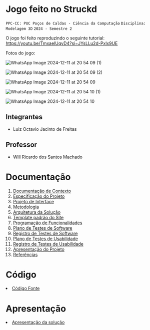 # Jogo feito no Struckd

`PPC-CC: PUC Poços de Caldas - Ciência da Computação`
`Disciplina: Modelagem 3D`
`2024 - Semestre 2`

O jogo foi feito reproduzindo o seguinte tutorial: https://youtu.be/TmxaelUqvD4?si=JYsLLu2d-Pxlx9UE

Fotos do jogo:

![WhatsApp Image 2024-12-11 at 20 54 09 (1)](https://github.com/user-attachments/assets/43cfacd1-1fdc-46bc-aa80-72227dcd30c6)

![WhatsApp Image 2024-12-11 at 20 54 09 (2)](https://github.com/user-attachments/assets/572958b0-89ac-4cb3-be49-9935a8ae0ede)

![WhatsApp Image 2024-12-11 at 20 54 09](https://github.com/user-attachments/assets/29352a49-c375-4672-a4ea-3185ac2210fe)

![WhatsApp Image 2024-12-11 at 20 54 10 (1)](https://github.com/user-attachments/assets/77e26608-83de-4b9c-9615-607c7de44324)

![WhatsApp Image 2024-12-11 at 20 54 10](https://github.com/user-attachments/assets/24874fcf-1b30-47ba-a23e-bc58ba6d4106)


## Integrantes

- Luiz Octavio Jacinto de Freitas
  
## Professor

- Will Ricardo dos Santos Machado

# Documentação

<ol>
<li><a href="docs/1-Documentação de Contexto.md"> Documentação de Contexto</a></li>
<li><a href="docs/2-Especificação do Projeto.md"> Especificação do Projeto</a></li>
<li><a href="docs/3-Projeto de Interface.md"> Projeto de Interface</a></li>
<li><a href="docs/4-Metodologia.md"> Metodologia</a></li>
<li><a href="docs/5-Arquitetura da Solução.md"> Arquitetura da Solução</a></li>
<li><a href="docs/6-Template padrão do Site.md"> Template padrão do Site</a></li>
<li><a href="docs/7-Programação de Funcionalidades.md"> Programação de Funcionalidades</a></li>
<li><a href="docs/8-Plano de Testes de Software.md"> Plano de Testes de Software</a></li>
<li><a href="docs/9-Registro de Testes de Software.md"> Registro de Testes de Software</a></li>
<li><a href="docs/10-Plano de Testes de Usabilidade.md"> Plano de Testes de Usabilidade</a></li>
<li><a href="docs/11-Registro de Testes de Usabilidade.md"> Registro de Testes de Usabilidade</a></li>
<li><a href="docs/12-Apresentação do Projeto.md"> Apresentação do Projeto</a></li>
<li><a href="docs/13-Referências.md"> Referências</a></li>
</ol>

# Código

<li><a href="src/README.md"> Código Fonte</a></li>

# Apresentação

<li><a href="presentation/README.md"> Apresentação da solução</a></li>
